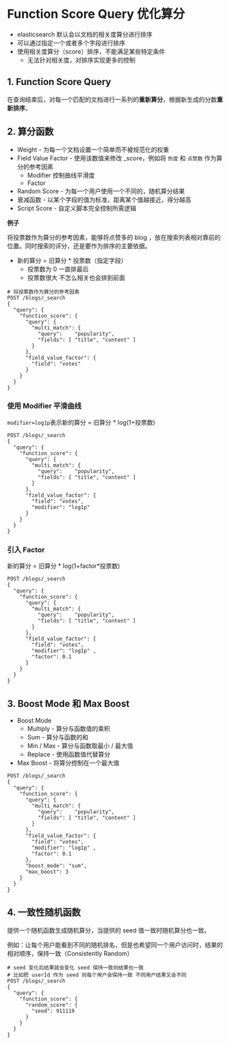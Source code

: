 # Function Score Query 优化算分

* elasticsearch 默认会以文档的相关度算分进行排序
* 可以通过指定一个或者多个字段进行排序
* 使用相关度算分（score）排序，不能满足某些特定条件
  * 无法针对相关度，对排序实现更多的控制



## 1. Function Score Query

在查询结束后，对每一个匹配的文档进行一系列的**重新算分**，根据新生成的分数**重新排序**。



## 2. 算分函数

* Weight - 为每一个文档设置一个简单而不被规范化的权重
* Field Value Factor - 使用该数值来修改 _score，例如将 `热度` 和 `点赞数` 作为算分的参考因素
  * Modifier 控制曲线平滑度
  * Factor 
* Random Score - 为每一个用户使用一个不同的，随机算分结果
* 衰减函数 - 以某个字段的值为标准，距离某个值越接近，得分越高
* Script Score - 自定义脚本完全控制所需逻辑

**例子**

将投票数作为算分的参考因素，能够将点赞多的 blog ，放在搜索列表相对靠前的位置。同时搜索的评分，还是要作为排序的主要依据。

* 新的算分 = 旧算分 * 投票数（指定字段）
  * 投票数为 0  一直排最后
  * 投票数很大 不怎么相关也会排到前面



```shell
# 将投票数作为算分的参考因素
POST /blogs/_search
{
  "query": {
    "function_score": {
      "query": {
        "multi_match": {
          "query":    "popularity",
          "fields": [ "title", "content" ]
        }
      },
      "field_value_factor": {
        "field": "votes"
      }
    }
  }
}
```

### 使用 Modifier 平滑曲线

` modifier=log1p `表示新的算分 = 旧算分 * log(1+投票数)

```shell
POST /blogs/_search
{
  "query": {
    "function_score": {
      "query": {
        "multi_match": {
          "query":    "popularity",
          "fields": [ "title", "content" ]
        }
      },
      "field_value_factor": {
        "field": "votes",
        "modifier": "log1p"
      }
    }
  }
}
```

### 引入 Factor

新的算分 = 旧算分 * log(1+factor*投票数)

```shell
POST /blogs/_search
{
  "query": {
    "function_score": {
      "query": {
        "multi_match": {
          "query":    "popularity",
          "fields": [ "title", "content" ]
        }
      },
      "field_value_factor": {
        "field": "votes",
        "modifier": "log1p" ,
        "factor": 0.1
      }
    }
  }
}
```



## 3. Boost Mode 和 Max Boost

* Boost Mode
  * Multiply - 算分与函数值的乘积
  * Sum - 算分与函数的和
  * Min / Max - 算分与函数取最小 / 最大值
  * Replace - 使用函数值代替算分
* Max Boost - 将算分控制在一个最大值

```shell
POST /blogs/_search
{
  "query": {
    "function_score": {
      "query": {
        "multi_match": {
          "query":    "popularity",
          "fields": [ "title", "content" ]
        }
      },
      "field_value_factor": {
        "field": "votes",
        "modifier": "log1p" ,
        "factor": 0.1
      },
      "boost_mode": "sum",
      "max_boost": 3
    }
  }
}
```



## 4. 一致性随机函数

提供一个随机函数生成随机算分，当提供的 seed 值一致时随机算分也一致。

例如：让每个用户能看到不同的随机排名，但是也希望同一个用户访问时，结果的相对顺序，保持一致（Consistently Random）

```shell
# seed 变化后结果就会变化 seed 保持一致则结果也一致
# 比如把 userId 作为 seed 则每个用户会保持一致 不同用户结果又会不同
POST /blogs/_search
{
  "query": {
    "function_score": {
      "random_score": {
        "seed": 911119
      }
    }
  }
}
```

